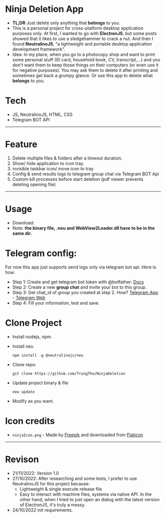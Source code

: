 # Ninja Deletion App

- **TL;DR** Just delete only anything that **belongs** to you.
- This is a personal project for cross-platform desktop application purposes only. At first, I wanted to go with **ElectronJS**, but some posts showed that it likes to use a sledgehammer to crack a nut. And then I found **NeutralinoJS**, "a lightweight and portable desktop application development framework".
- Idea: In my place, when you go to a photocopy shop and want to print some personal stuff (ID card, household book, CV, transcript,...) and you don't want them to keep those things on their computers (or even use it for negative purposes). You may ask them to delete it after printing and sometimes get back a grumpy glance. Or use this app to delete what **belongs** to you.

# Tech

- JS, NeutralinoJS, HTML, CSS
- Telegram BOT API

---

# Feature

1. Delete multiple files & folders after a timeout duration.
2. Show/ hide application to icon tray.
3. invisible taskbar icon/ move icon to tray
4. Config & send results logs to telegram group chat via Telegram BOT Api
5. Custom kill processes before start deletion (pdf viewer prevents deleting opening file)

---

# Usage

- Download:
- Note: **the binary file, .neu and WebView2Loader.dll have to be in the same dir.**

# Telegram config:

For now this app just supports send logs only via telegram bot api. Here is how:

- Step 1: Create and get telegram bot token with @botfather: [Docs](https://learn.microsoft.com/en-us/azure/bot-service/bot-service-channel-connect-telegram?view=azure-bot-service-4.0)
- Step 2: Create a new **group chat** and invite your bot to this group.
- Step 3: Get chat_id of group you created at step 2. How? [Telegram App](https://www.wikihow.com/Know-Chat-ID-on-Telegram-on-Android) - [Telegram Web](https://stackoverflow.com/a/45577773)
- Step 4: Fill your information, test and save.

# Clone Project

- Install nodejs, npm.
- Install neu
  ```
  npm install -g @neutralinojs/neu
  ```
- Clone repo:

  ```
  git clone https://github.com/TrungTho/NinjaDeletion
  ```

- Update project binary & file
  ```
  neu update
  ```
- Modify as you want.

# Icon credits

- `ninjaIcon.png` - Made by [Freepik](https://www.freepik.com/ "‌") and downloaded from [Flaticon](https://www.flaticon.com/ "‌")

---

# Revison

- 21/11/2022: Version 1.0
- 27/10/2022: After researching and some tests, I prefer to use NeutralinoJS for this project because:
  - Lightweight & single execute release file
  - Easy to interact with machine files, systems via native API. In the other hand, when I tried to just open an dialog with the latest version of ElectronJS, it's truly a messy.
- 24/10/2022 init requirements.

‌
